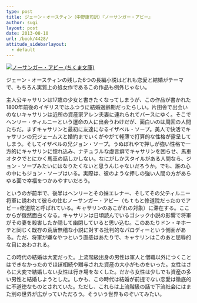 ```yaml
---
type: post
title: ジェーン・オースティン（中野康司訳）『ノーサンガー・アビー』
author: sugi
layout: post
date: 2013-08-10
url: /book/4428/
attitude_sidebarlayout:
  - default
---
```

<a href="http://www.amazon.co.jp/exec/obidos/ASIN/4480426337/chezsugi-22/ref=nosim/" onclick="_gaq.push(['_trackEvent', 'outbound-article', 'http://www.amazon.co.jp/exec/obidos/ASIN/4480426337/chezsugi-22/ref=nosim/', '']);" name="amazletlink" target="_blank"><img src="http://i2.wp.com/ecx.images-amazon.com/images/I/511vE1QlphL._SL160_.jpg?w=660" alt="ノーサンガー・アビー (ちくま文庫)" class="alignleft"  data-recalc-dims="1" /></a>

ジェーン・オースティンの残した6つの長編小説はどれも恋愛と結婚がテーマで、もちろん実質上の処女作であるこの作品も例外じゃない。

主人公キャサリンは17歳の少女と書きたくなってしまうが、この作品が書かれた1800年前後のイギリスではふつうに結婚適齢期だったらしい。片田舎で出会いのないキャサリンは近所の資産家アレン夫妻に連れられてバースにゆく。そこでヘンリー・ティルニーという運命の人に出会うわけだが、面白いのは周囲の人間たちだ。まずキャサリンと最初に友達になるイザベル・ソープ。美人で快活でキャサリンの兄ジェームスと婚約までいくがやがて軽薄で打算的な性格が露呈してしまう。そしてイザベルの兄ジョン・ソープ。うぬぼれやで押しが強い性格で一方的にキャサリンに惚れ込み、ナチュラルな虚言癖でキャサリンを困らせ、馬車オタクでとにかく馬車の話しかしない。なにがしかスタイルがある人間なら、ジョン・ソープみたいにはなりたくないと思うんじゃないだろうか。でも、誰の心の中にもジョン・ソープはいる。実際は、彼のような押しの強い人間の方があらゆる面で幸福をつかみやすいだろう。

というのが前半で、後半はヘンリーとその妹エレナー、そしてその父ティルニー将軍に誘われて彼らの住むノーサンガー・アビー（もｔもと修道院だったのでアビー=修道院と呼ばれている。キャサリンのあこがれの対象）に滞在する。ここからが俄然面白くなる。キャサリンは日頃読んでいるゴシック小説の影響で将軍がその妻を殺害したか隠して幽閉していると思い込む。このあたりドン・キホーテと同じく既存の荒唐無稽な小説に対する批判的なパロディーという側面がある。ただ、将軍が嫌なやつという直感はあたりで、キャサリンはこのあと屈辱的な目にあわされる。

この時代の結婚は大変だった。上流階級出身の男性は軍人と僧職以外につくことはできなかったのでほぼ相続や贈与された資産の大小がものをいった。女性はさらに大変で結婚しない女性は行き場をなくした。だから女性は少しでも資産の多い男性と結婚しようとした。しかも、この時代は結婚が前提でない恋愛は徹底的に不道徳なものとされていた。ただし、これらは上流階級の話で下流社会にはまた別の世界が広がっていただろう。そういう世界ものぞいてみたい。
